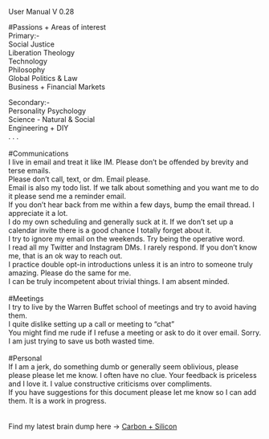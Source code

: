 User Manual V 0.28


#Passions + Areas of interest<br>
Primary:-<br>
Social Justice<br>
Liberation Theology<br>
Technology<br>
Philosophy<br>
Global Politics & Law<br>
Business + Financial Markets<br>

Secondary:-<br>
Personality Psychology<br>
Science - Natural & Social<br>
Engineering + DIY<br>
. . . <br>
<br>
#Communications<br>
I live in email and treat it like IM.  Please don’t be offended by brevity and terse emails.<br>
Please don’t call, text, or dm.  Email please.<br>
Email is also my todo list. If we talk about something and you want me to do it please send me a reminder email.<br>
If you don’t hear back from me within a few days, bump the email thread.  I appreciate it a lot.<br>
I do my own scheduling and generally suck at it.  If we don’t set up a calendar invite there is a good chance I totally forget about it.<br>
I try to ignore my email on the weekends. Try being the operative word.<br>
I read all my Twitter and Instagram DMs. I rarely respond. If you don’t know me, that is an ok way to reach out.<br>
I practice double opt-in introductions unless it is an intro to someone truly amazing. Please do the same for me.<br>
I can be truly incompetent about trivial things. I am absent minded.<br>
<br>
#Meetings<br>
I try to live by the Warren Buffet school of meetings and try to avoid having them.<br>
I quite dislike setting up a call or meeting to “chat”<br>
You might find me rude if I refuse a meeting or ask to do it over email. Sorry. I am just trying to save us both wasted time.<br>
<br>
#Personal<br>
If I am a jerk, do something dumb or generally seem oblivious, please please please let me know. I often have no clue. Your feedback is priceless and I love it. I value constructive criticisms over compliments.<br>
If you have suggestions for this document please let me know so I can add them. It is a work in progress.<br>
<br>        
Find my latest brain dump here -> <a href="https://www.peterstanly.com/blog" target="_blank">Carbon + Silicon</a><br>


